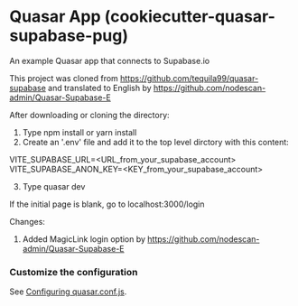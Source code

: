 # Quasar App (cookiecutter-quasar-supabase-pug)

An example Quasar app that connects to Supabase.io

This project was cloned from https://github.com/tequila99/quasar-supabase
and translated to English by https://github.com/nodescan-admin/Quasar-Supabase-E

After downloading or cloning the directory:
1) Type npm install or yarn install
2) Create an '.env' file and add it to the top level dirctory with this content:

  VITE_SUPABASE_URL=<URL_from_your_supabase_account><br/>
  VITE_SUPABASE_ANON_KEY=<KEY_from_your_supabase_account>

3) Type quasar dev

If the initial page is blank, go to localhost:3000/login

Changes:
1) Added MagicLink login option by https://github.com/nodescan-admin/Quasar-Supabase-E



### Customize the configuration
See [Configuring quasar.conf.js](https://quasar.dev/quasar-cli/quasar-conf-js).
